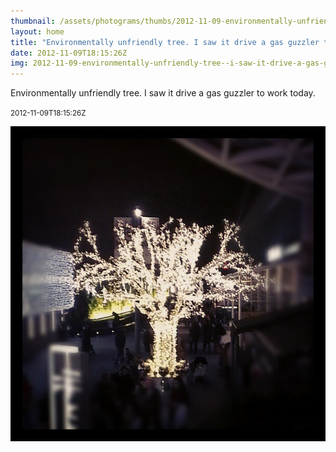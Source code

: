 ```yaml
---
thumbnail: /assets/photograms/thumbs/2012-11-09-environmentally-unfriendly-tree--i-saw-it-drive-a-gas-guzzler-to-work-today-.jpg
layout: home
title: "Environmentally unfriendly tree. I saw it drive a gas guzzler to work today."
date: 2012-11-09T18:15:26Z
img: 2012-11-09-environmentally-unfriendly-tree--i-saw-it-drive-a-gas-guzzler-to-work-today-.jpg
---
```


Environmentally unfriendly tree. I saw it drive a gas guzzler to work today.

<small>2012-11-09T18:15:26Z</small>

![Environmentally unfriendly tree. I saw it drive a gas guzzler to work today.](/assets/photograms/original/2012-11-09-environmentally-unfriendly-tree--i-saw-it-drive-a-gas-guzzler-to-work-today-.jpg)
